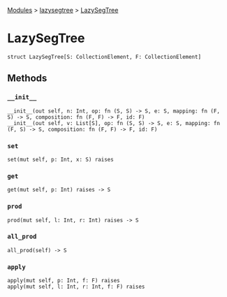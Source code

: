 [Modules](../index.md) > [lazysegtree](./index.md) > [LazySegTree]()

# LazySegTree

```
struct LazySegTree[S: CollectionElement, F: CollectionElement]
```

## Methods

### `__init__`

```
__init__(out self, n: Int, op: fn (S, S) -> S, e: S, mapping: fn (F, S) -> S, composition: fn (F, F) -> F, id: F)
__init__(out self, v: List[S], op: fn (S, S) -> S, e: S, mapping: fn (F, S) -> S, composition: fn (F, F) -> F, id: F)
```

### `set`

```
set(mut self, p: Int, x: S) raises
```

### `get`

```
get(mut self, p: Int) raises -> S
```

### `prod`

```
prod(mut self, l: Int, r: Int) raises -> S
```

### `all_prod`

```
all_prod(self) -> S
```

### `apply`

```
apply(mut self, p: Int, f: F) raises
apply(mut self, l: Int, r: Int, f: F) raises
```
